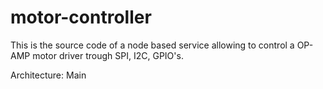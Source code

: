motor-controller
================
This is the source code of a node based service allowing to control a OP-AMP motor driver trough SPI, I2C, GPIO's.


Architecture:
Main 
